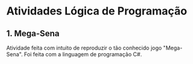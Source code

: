# Atividades Lógica de Programação
## 1. Mega-Sena
Atividade feita com intuito de reproduzir o tão conhecido jogo "Mega-Sena".
Foi feita com a linguagem de programação C#.
